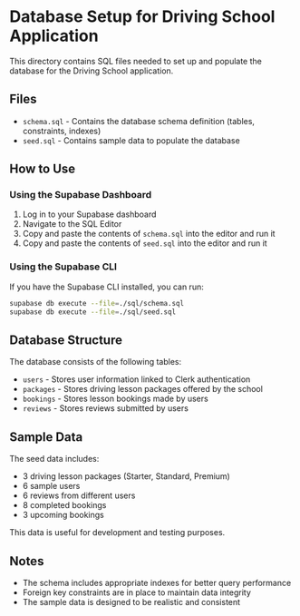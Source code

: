 # Database Setup for Driving School Application

This directory contains SQL files needed to set up and populate the database for the Driving School application.

## Files

- `schema.sql` - Contains the database schema definition (tables, constraints, indexes)
- `seed.sql` - Contains sample data to populate the database

## How to Use

### Using the Supabase Dashboard

1. Log in to your Supabase dashboard
2. Navigate to the SQL Editor
3. Copy and paste the contents of `schema.sql` into the editor and run it
4. Copy and paste the contents of `seed.sql` into the editor and run it

### Using the Supabase CLI

If you have the Supabase CLI installed, you can run:

```bash
supabase db execute --file=./sql/schema.sql
supabase db execute --file=./sql/seed.sql
```

## Database Structure

The database consists of the following tables:

- `users` - Stores user information linked to Clerk authentication
- `packages` - Stores driving lesson packages offered by the school
- `bookings` - Stores lesson bookings made by users
- `reviews` - Stores reviews submitted by users

## Sample Data

The seed data includes:

- 3 driving lesson packages (Starter, Standard, Premium)
- 6 sample users
- 6 reviews from different users
- 8 completed bookings
- 3 upcoming bookings

This data is useful for development and testing purposes.

## Notes

- The schema includes appropriate indexes for better query performance
- Foreign key constraints are in place to maintain data integrity
- The sample data is designed to be realistic and consistent